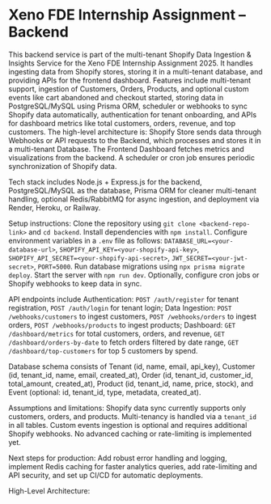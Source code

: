 # Xeno FDE Internship Assignment – Backend

This backend service is part of the multi-tenant Shopify Data Ingestion & Insights Service for the Xeno FDE Internship Assignment 2025. It handles ingesting data from Shopify stores, storing it in a multi-tenant database, and providing APIs for the frontend dashboard. Features include multi-tenant support, ingestion of Customers, Orders, Products, and optional custom events like cart abandoned and checkout started, storing data in PostgreSQL/MySQL using Prisma ORM, scheduler or webhooks to sync Shopify data automatically, authentication for tenant onboarding, and APIs for dashboard metrics like total customers, orders, revenue, and top customers. The high-level architecture is: Shopify Store sends data through Webhooks or API requests to the Backend, which processes and stores it in a multi-tenant Database. The Frontend Dashboard fetches metrics and visualizations from the backend. A scheduler or cron job ensures periodic synchronization of Shopify data.

Tech stack includes Node.js + Express.js for the backend, PostgreSQL/MySQL as the database, Prisma ORM for cleaner multi-tenant handling, optional Redis/RabbitMQ for async ingestion, and deployment via Render, Heroku, or Railway.

Setup instructions: Clone the repository using `git clone <backend-repo-link>` and `cd backend`. Install dependencies with `npm install`. Configure environment variables in a `.env` file as follows: `DATABASE_URL=<your-database-url>`, `SHOPIFY_API_KEY=<your-shopify-api-key>`, `SHOPIFY_API_SECRET=<your-shopify-api-secret>`, `JWT_SECRET=<your-jwt-secret>`, `PORT=5000`. Run database migrations using `npx prisma migrate deploy`. Start the server with `npm run dev`. Optionally, configure cron jobs or Shopify webhooks to keep data in sync.

API endpoints include Authentication: `POST /auth/register` for tenant registration, `POST /auth/login` for tenant login; Data Ingestion: `POST /webhooks/customers` to ingest customers, `POST /webhooks/orders` to ingest orders, `POST /webhooks/products` to ingest products; Dashboard: `GET /dashboard/metrics` for total customers, orders, and revenue, `GET /dashboard/orders-by-date` to fetch orders filtered by date range, `GET /dashboard/top-customers` for top 5 customers by spend.

Database schema consists of Tenant (id, name, email, api_key), Customer (id, tenant_id, name, email, created_at), Order (id, tenant_id, customer_id, total_amount, created_at), Product (id, tenant_id, name, price, stock), and Event (optional: id, tenant_id, type, metadata, created_at).

Assumptions and limitations: Shopify data sync currently supports only customers, orders, and products. Multi-tenancy is handled via a `tenant_id` in all tables. Custom events ingestion is optional and requires additional Shopify webhooks. No advanced caching or rate-limiting is implemented yet.

Next steps for production: Add robust error handling and logging, implement Redis caching for faster analytics queries, add rate-limiting and API security, and set up CI/CD for automatic deployments.

High-Level Architecture:  
